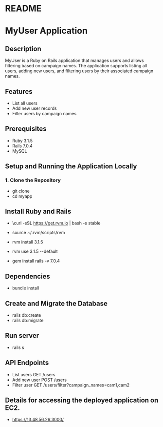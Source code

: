 # README

# MyUser Application

## Description
MyUser is a Ruby on Rails application that manages users and allows filtering based on campaign names. The application supports listing all users, adding new users, and filtering users by their associated campaign names.

## Features
- List all users
- Add new user records
- Filter users by campaign names

## Prerequisites
- Ruby 3.1.5
- Rails 7.0.4
- MySQL

## Setup and Running the Application Locally

### 1. Clone the Repository

- git clone <your-repo-url>
- cd myapp

## Install Ruby and Rails
- \curl -sSL https://get.rvm.io | bash -s stable
- source ~/.rvm/scripts/rvm
- rvm install 3.1.5
- rvm use 3.1.5 --default

- gem install rails -v 7.0.4

## Dependencies
- bundle install

## Create and Migrate the Database
- rails db:create
- rails db:migrate

## Run server 
- rails s

## API Endpoints
- List users
   GET /users
- Add new user
   POST /users
- Filter user
   GET /users/filter?campaign_names=cam1,cam2

## Details for accessing the deployed application on EC2.
- https://13.48.56.26:3000/

